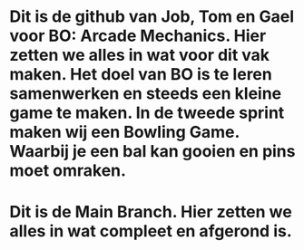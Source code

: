 # Dit is de github van Job, Tom en Gael voor BO: Arcade Mechanics. Hier zetten we alles in wat voor dit vak maken. Het doel van BO is te leren samenwerken en steeds een kleine game te maken. In de tweede sprint maken wij een Bowling Game. Waarbij je een bal kan gooien en pins moet omraken.
# Dit is de Main Branch. Hier zetten we alles in wat compleet en afgerond is.
